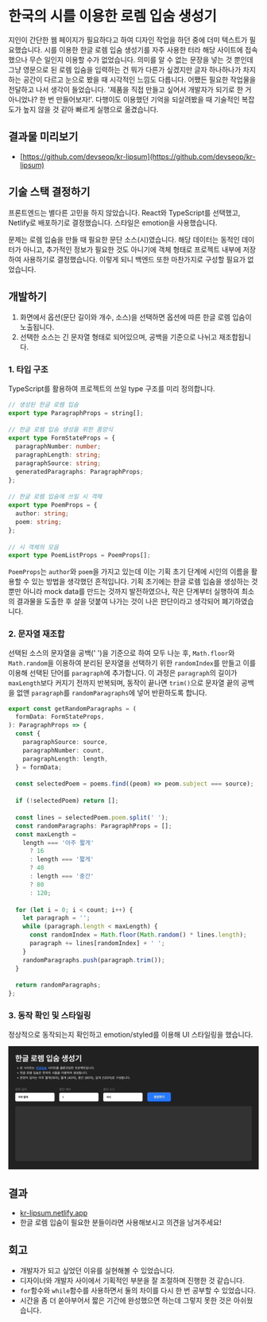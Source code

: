 # 한국의 시를 이용한 로렘 입숨 생성기

지인이 간단한 웹 페이지가 필요하다고 하여 디자인 작업을 하던 중에 더미 텍스트가 필요했습니다. 시를 이용한 한글 로렘 입숨 생성기를 자주 사용한 터라 해당 사이트에 접속했으나 무슨 일인지 이용할 수가 없었습니다. 의미를 알 수 없는 문장을 넣는 것 뿐인데 그냥 영문으로 된 로렘 입숨을 입력하는 건 뭐가 다른가 싶겠지만 글자 하나하나가 차지하는 공간이 다르고 눈으로 봤을 때 시각적인 느낌도 다릅니다. 어쨌든 필요한 작업물을 전달하고 나서 생각이 들었습니다. '제품을 직접 만들고 싶어서 개발자가 되기로 한 거 아니었나? 한 번 만들어보자!'. 다행이도 이용했던 기억을 되살려봤을 때 기술적인 복잡도가 높지 않을 것 같아 빠르게 실행으로 옮겼습니다.

## 결과물 미리보기

- [https://github.com/devseop/kr-lipsum](https://github.com/devseop/kr-lipsum)

## 기술 스택 결정하기

프론트엔드는 별다른 고민을 하지 않았습니다. React와 TypeScript를 선택했고, Netlify로 배포하기로 결정했습니다. 스타일은 emotion을 사용했습니다.

문제는 로렘 입숨을 만들 때 필요한 문단 소스(시)였습니다. 해당 데이터는 동적인 데이터가 아니고, 추가적인 정보가 필요한 것도 아니기에 객체 형태로 프로젝트 내부에 저장하여 사용하기로 결정했습니다. 이렇게 되니 백엔드 또한 마찬가지로 구성할 필요가 없었습니다.

## 개발하기

1. 화면에서 옵션(문단 길이와 개수, 소스)을 선택하면 옵션에 따른 한글 로렘 입숨이 노출됩니다.
2. 선택한 소스는 긴 문자열 형태로 되어있으며, 공백을 기준으로 나뉘고 재조합됩니다.

### 1. 타입 구조

TypeScript를 활용하여 프로젝트의 쓰일 type 구조를 미리 정의합니다.

```ts
// 생성된 한글 로렘 입숨
export type ParagraphProps = string[];

// 한글 로렘 입숨 생성을 위한 폼양식
export type FormStateProps = {
  paragraphNumber: number;
  paragraphLength: string;
  paragraphSource: string;
  generatedParagraphs: ParagraphProps;
};

// 한글 로렘 입숨에 쓰일 시 객체
export type PoemProps = {
  author: string;
  poem: string;
};

// 시 객체의 모음
export type PoemListProps = PoemProps[];
```

`PoemProps`는 `author`와 `poem`을 가지고 있는데 이는 기획 초기 단계에 시인의 이름을 활용할 수 있는 방법을 생각했던 흔적입니다. 기획 초기에는 한글 로렘 입숨을 생성하는 것뿐만 아니라 mock data를 만드는 것까지 발전하였으나, 작은 단계부터 실행하여 최소의 결과물을 도출한 후 살을 덧붙여 나가는 것이 나은 판단이라고 생각되어 폐기하였습니다.

### 2. 문자열 재조합

선택된 소스의 문자열을 공백(' ')을 기준으로 하여 모두 나눈 후, `Math.floor`와 `Math.random`을 이용하여 분리된 문자열을 선택하기 위한 `randomIndex`를 만들고 이를 이용해 선택된 단어를 `paragraph`에 추가합니다. 이 과정은 `paragraph`의 길이가 `maxLength`보다 커지기 전까지 반복되며, 동작이 끝나면 `trim()`으로 문자열 끝의 공백을 없앤 `paragraph`를 `randomParagraphs`에 넣어 반환하도록 합니다.

```ts
export const getRandomParagraphs = (
  formData: FormStateProps,
): ParagraphProps => {
  const {
    paragraphSource: source,
    paragraphNumber: count,
    paragraphLength: length,
  } = formData;

  const selectedPoem = poems.find((peom) => peom.subject === source);

  if (!selectedPoem) return [];

  const lines = selectedPoem.poem.split(' ');
  const randomParagraphs: ParagraphProps = [];
  const maxLength =
    length === '아주 짧게'
      ? 16
      : length === '짧게'
      ? 40
      : length === '중간'
      ? 80
      : 120;

  for (let i = 0; i < count; i++) {
    let paragraph = '';
    while (paragraph.length < maxLength) {
      const randomIndex = Math.floor(Math.random() * lines.length);
      paragraph += lines[randomIndex] + ' ';
    }
    randomParagraphs.push(paragraph.trim());
  }

  return randomParagraphs;
};
```

### 3. 동작 확인 및 스타일링

정상적으로 동작되는지 확인하고 emotion/styled를 이용해 UI 스타일링을 했습니다.

![이미지](assets/images/kr-lipsum.gif)

## 결과

- [kr-lipsum.netlify.app](https://kr-lipsum.netlify.app/)
- 한글 로렘 입숨이 필요한 분들이라면 사용해보시고 의견을 남겨주세요!

## 회고

- 개발자가 되고 싶었던 이유를 실현해볼 수 있었습니다.
- 디자이너와 개발자 사이에서 기획적인 부분을 잘 조절하며 진행한 것 같습니다.
- `for`함수와 `while`함수를 사용하면서 둘의 차이를 다시 한 번 공부할 수 있었습니다.
- 시간을 좀 더 쏟아부어서 짧은 기간에 완성했으면 하는데 그렇지 못한 것은 아쉬웠습니다.
